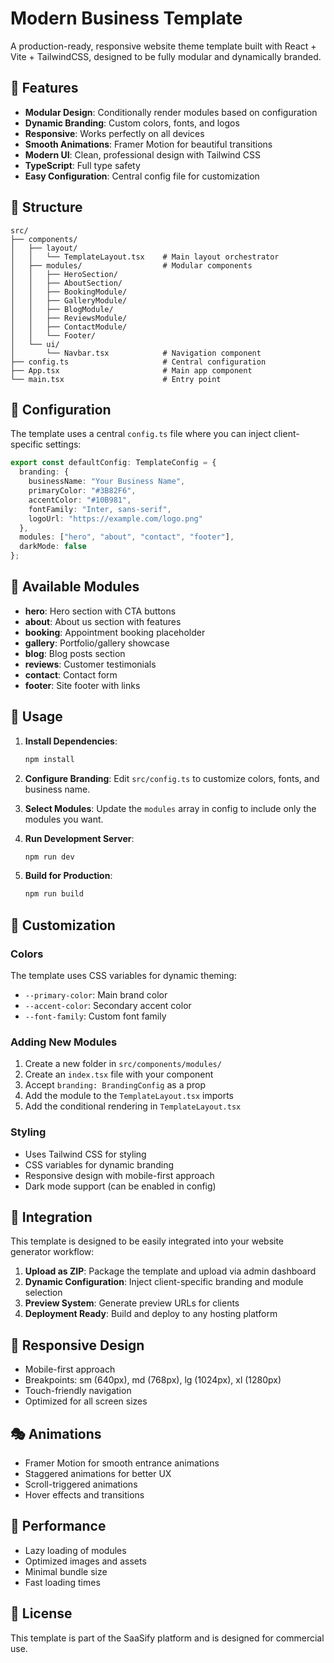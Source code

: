 # Modern Business Template

A production-ready, responsive website theme template built with React + Vite + TailwindCSS, designed to be fully modular and dynamically branded.

## 🚀 Features

- **Modular Design**: Conditionally render modules based on configuration
- **Dynamic Branding**: Custom colors, fonts, and logos
- **Responsive**: Works perfectly on all devices
- **Smooth Animations**: Framer Motion for beautiful transitions
- **Modern UI**: Clean, professional design with Tailwind CSS
- **TypeScript**: Full type safety
- **Easy Configuration**: Central config file for customization

## 📁 Structure

```
src/
├── components/
│   ├── layout/
│   │   └── TemplateLayout.tsx    # Main layout orchestrator
│   ├── modules/                  # Modular components
│   │   ├── HeroSection/
│   │   ├── AboutSection/
│   │   ├── BookingModule/
│   │   ├── GalleryModule/
│   │   ├── BlogModule/
│   │   ├── ReviewsModule/
│   │   ├── ContactModule/
│   │   └── Footer/
│   └── ui/
│       └── Navbar.tsx            # Navigation component
├── config.ts                     # Central configuration
├── App.tsx                       # Main app component
└── main.tsx                      # Entry point
```

## 🎨 Configuration

The template uses a central `config.ts` file where you can inject client-specific settings:

```typescript
export const defaultConfig: TemplateConfig = {
  branding: {
    businessName: "Your Business Name",
    primaryColor: "#3B82F6",
    accentColor: "#10B981",
    fontFamily: "Inter, sans-serif",
    logoUrl: "https://example.com/logo.png"
  },
  modules: ["hero", "about", "contact", "footer"],
  darkMode: false
};
```

## 🔌 Available Modules

- **hero**: Hero section with CTA buttons
- **about**: About us section with features
- **booking**: Appointment booking placeholder
- **gallery**: Portfolio/gallery showcase
- **blog**: Blog posts section
- **reviews**: Customer testimonials
- **contact**: Contact form
- **footer**: Site footer with links

## 🎯 Usage

1. **Install Dependencies**:
   ```bash
   npm install
   ```

2. **Configure Branding**:
   Edit `src/config.ts` to customize colors, fonts, and business name.

3. **Select Modules**:
   Update the `modules` array in config to include only the modules you want.

4. **Run Development Server**:
   ```bash
   npm run dev
   ```

5. **Build for Production**:
   ```bash
   npm run build
   ```

## 🎨 Customization

### Colors
The template uses CSS variables for dynamic theming:
- `--primary-color`: Main brand color
- `--accent-color`: Secondary accent color
- `--font-family`: Custom font family

### Adding New Modules
1. Create a new folder in `src/components/modules/`
2. Create an `index.tsx` file with your component
3. Accept `branding: BrandingConfig` as a prop
4. Add the module to the `TemplateLayout.tsx` imports
5. Add the conditional rendering in `TemplateLayout.tsx`

### Styling
- Uses Tailwind CSS for styling
- CSS variables for dynamic branding
- Responsive design with mobile-first approach
- Dark mode support (can be enabled in config)

## 🔧 Integration

This template is designed to be easily integrated into your website generator workflow:

1. **Upload as ZIP**: Package the template and upload via admin dashboard
2. **Dynamic Configuration**: Inject client-specific branding and module selection
3. **Preview System**: Generate preview URLs for clients
4. **Deployment Ready**: Build and deploy to any hosting platform

## 📱 Responsive Design

- Mobile-first approach
- Breakpoints: sm (640px), md (768px), lg (1024px), xl (1280px)
- Touch-friendly navigation
- Optimized for all screen sizes

## 🎭 Animations

- Framer Motion for smooth entrance animations
- Staggered animations for better UX
- Scroll-triggered animations
- Hover effects and transitions

## 🚀 Performance

- Lazy loading of modules
- Optimized images and assets
- Minimal bundle size
- Fast loading times

## 📄 License

This template is part of the SaaSify platform and is designed for commercial use. 